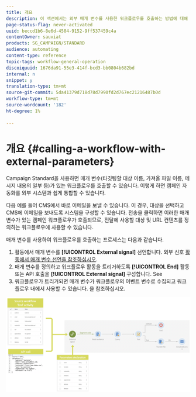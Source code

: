 ```yaml
---
title: 개요
description: 이 섹션에서는 외부 매개 변수를 사용한 워크플로우를 호출하는 방법에 대해 자세히 설명합니다.
page-status-flag: never-activated
uuid: beccd1b6-8e6d-4504-9152-9ff537459c4a
contentOwner: sauviat
products: SG_CAMPAIGN/STANDARD
audience: automating
content-type: reference
topic-tags: workflow-general-operation
discoiquuid: 1676da91-55e3-414f-bcd3-bb0804b682bd
internal: n
snippet: y
translation-type: tm+mt
source-git-commit: 5da41379d718d78d7990fd2d767ec21216487b0d
workflow-type: tm+mt
source-wordcount: '182'
ht-degree: 1%

---
```



# 개요 {#calling-a-workflow-with-external-parameters}

Campaign Standard을 사용하면 매개 변수(타깃팅할 대상 이름, 가져올 파일 이름, 메시지 내용의 일부 등)가 있는 워크플로우를 호출할 수 있습니다. 이렇게 하면 캠페인 자동화를 외부 시스템과 쉽게 통합할 수 있습니다.

다음 예를 들어 CMS에서 바로 이메일을 보낼 수 있습니다. 이 경우, 대상을 선택하고 CMS에 이메일을 보내도록 시스템을 구성할 수 있습니다. 전송을 클릭하면 이러한 매개 변수가 있는 캠페인 워크플로우가 호출되므로, 전달에 사용할 대상 및 URL 컨텐츠를 정의하는 워크플로우에 사용할 수 있습니다.

매개 변수를 사용하여 워크플로우를 호출하는 프로세스는 다음과 같습니다.

1. 활동에서 매개 변수를 **[!UICONTROL External signal]** 선언합니다. 외부 신호 [활동에서 매개 변수 선언을 참조하십시오](../../automating/using/declaring-parameters-external-signal.md).
1. 매개 변수를 정의하고 워크플로우 활동을 트리거하도록 **[!UICONTROL End]** 활동 또는 API 호출을 **[!UICONTROL External signal]** 구성합니다. See [](../../automating/using/defining-parameters-calling-workflow.md)
1. 워크플로우가 트리거되면 매개 변수가 워크플로우의 이벤트 변수로 수집되고 워크플로우 내에서 사용할 수 있습니다. [](../../automating/using/customizing-workflow-external-parameters.md)을 참조하십시오.

![](assets/extsignal_process.png)
